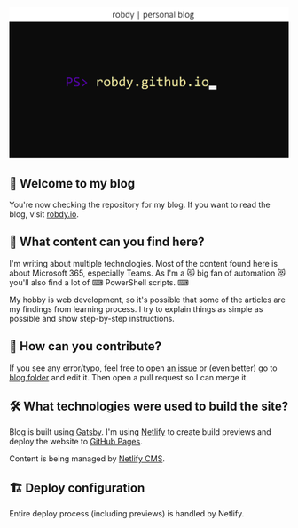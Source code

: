 ![Blog's image](static/img/og-image.png)

## 👋 Welcome to my blog

You're now checking the repository for my blog. If you want to read the blog, visit [robdy.io](https://robdy.io).

## 📢 What content can you find here?

I'm writing about multiple technologies. Most of the content found here is about Microsoft 365, especially Teams. As I'm a 😻 big fan of automation 😻 you'll also find a lot of ⌨ PowerShell scripts. ⌨

My hobby is web development, so it's possible that some of the articles are my findings from learning process. I try to explain things as simple as possible and show step-by-step instructions.

## 📝 How can you contribute?

If you see any error/typo, feel free to open [an issue](https://github.com/robdy/robdy.github.io/issues/new/) or (even better) go to [blog folder](https://github.com/robdy/robdy.github.io/tree/src/src/pages/blog) and edit it. Then open a pull request so I can merge it.

## 🛠 What technologies were used to build the site?

Blog is built using [Gatsby](https://www.gatsbyjs.com/). I'm using [Netlify](https://netlify.com) to create build previews and deploy the website to [GitHub Pages](https://pages.github.com).

Content is being managed by [Netlify CMS](https://www.netlifycms.org/).

## 🏗️ Deploy configuration
Entire deploy process (including previews) is handled by Netlify.
